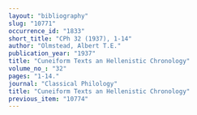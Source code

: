 ```yaml
---
layout: "bibliography"
slug: "10771"
occurrence_id: "1833"
short_title: "CPh 32 (1937), 1-14"
author: "Olmstead, Albert T.E."
publication_year: "1937"
title: "Cuneiform Texts an Hellenistic Chronology"
volume_no_: "32"
pages: "1-14."
journal: "Classical Philology"
title: "Cuneiform Texts an Hellenistic Chronology"
previous_item: "10774"
---
```


